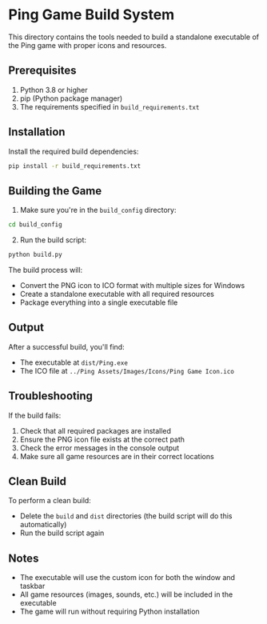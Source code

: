 # Ping Game Build System

This directory contains the tools needed to build a standalone executable of the Ping game with proper icons and resources.

## Prerequisites

1. Python 3.8 or higher
2. pip (Python package manager)
3. The requirements specified in `build_requirements.txt`

## Installation

Install the required build dependencies:

```bash
pip install -r build_requirements.txt
```

## Building the Game

1. Make sure you're in the `build_config` directory:
```bash
cd build_config
```

2. Run the build script:
```bash
python build.py
```

The build process will:
- Convert the PNG icon to ICO format with multiple sizes for Windows
- Create a standalone executable with all required resources
- Package everything into a single executable file

## Output

After a successful build, you'll find:
- The executable at `dist/Ping.exe`
- The ICO file at `../Ping Assets/Images/Icons/Ping Game Icon.ico`

## Troubleshooting

If the build fails:
1. Check that all required packages are installed
2. Ensure the PNG icon file exists at the correct path
3. Check the error messages in the console output
4. Make sure all game resources are in their correct locations

## Clean Build

To perform a clean build:
- Delete the `build` and `dist` directories (the build script will do this automatically)
- Run the build script again

## Notes

- The executable will use the custom icon for both the window and taskbar
- All game resources (images, sounds, etc.) will be included in the executable
- The game will run without requiring Python installation